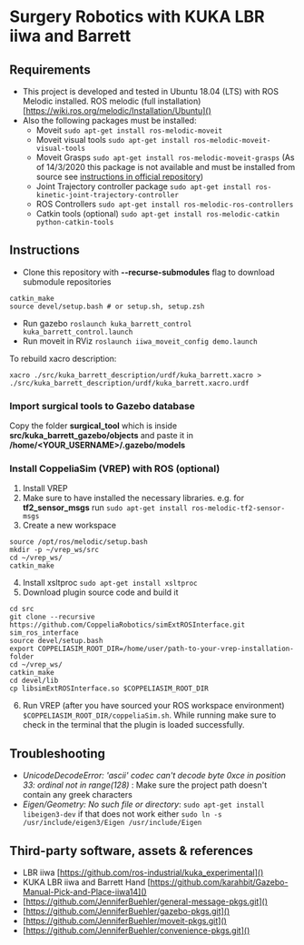 Surgery Robotics with KUKA LBR iiwa and Barrett
================================================

## Requirements

- This project is developed and tested in Ubuntu 18.04 (LTS) with ROS Melodic installed. ROS melodic (full installation) [https://wiki.ros.org/melodic/Installation/Ubuntu]()
- Also the following packages must be installed:
  - Moveit `sudo apt-get install ros-melodic-moveit`
  - Moveit visual tools `sudo apt-get install ros-melodic-moveit-visual-tools`
  - Moveit Grasps `sudo apt-get install ros-melodic-moveit-grasps` (As of 14/3/2020 this package is not available and must be installed from source see [instructions in official repository](https://github.com/ros-planning/moveit_grasps#install-from-source))
  - Joint Trajectory controller package `sudo apt-get install ros-kinetic-joint-trajectory-controller`
  - ROS Controllers `sudo apt-get install ros-melodic-ros-controllers`
  - Catkin tools (optional) `sudo apt-get install ros-melodic-catkin python-catkin-tools`

## Instructions

- Clone this repository with **--recurse-submodules** flag to download submodule repositories
```
catkin_make
source devel/setup.bash # or setup.sh, setup.zsh
```
- Run gazebo `roslaunch kuka_barrett_control kuka_barrett_control.launch`
- Run moveit in RViz `roslaunch iiwa_moveit_config demo.launch`

To rebuild xacro description:
```
xacro ./src/kuka_barrett_description/urdf/kuka_barrett.xacro > ./src/kuka_barrett_description/urdf/kuka_barrett.xacro.urdf
```

### Import surgical tools to Gazebo database

Copy the folder **surgical_tool** which is inside **src/kuka_barrett_gazebo/objects** and paste it in **/home/<YOUR_USERNAME>/.gazebo/models**

### Install CoppeliaSim (VREP) with ROS (optional)

1. Install VREP
2. Make sure to have installed the necessary libraries. e.g. for **tf2_sensor_msgs** run `sudo apt-get install ros-melodic-tf2-sensor-msgs`
3. Create a new workspace 
```
source /opt/ros/melodic/setup.bash
mkdir -p ~/vrep_ws/src
cd ~/vrep_ws/
catkin_make
```
4. Install xsltproc `sudo apt-get install xsltproc`
5. Download plugin source code and build it
```
cd src
git clone --recursive https://github.com/CoppeliaRobotics/simExtROSInterface.git sim_ros_interface
source devel/setup.bash
export COPPELIASIM_ROOT_DIR=/home/user/path-to-your-vrep-installation-folder
cd ~/vrep_ws/
catkin_make
cd devel/lib
cp libsimExtROSInterface.so $COPPELIASIM_ROOT_DIR
```
6. Run VREP (after you have sourced your ROS workspace environment) `$COPPELIASIM_ROOT_DIR/coppeliaSim.sh`. 
While running make sure to check in the terminal that the plugin is loaded successfully.


## Troubleshooting

- _UnicodeDecodeError: 'ascii' codec can't decode byte 0xce in position 33: ordinal not in range(128)_ : Make sure the project path doesn't contain any greek characters
- _Eigen/Geometry: No such file or directory_: `sudo apt-get install libeigen3-dev` if that does not work either `sudo ln -s /usr/include/eigen3/Eigen /usr/include/Eigen`


## Third-party software, assets & references

- LBR iiwa [https://github.com/ros-industrial/kuka_experimental]()
- KUKA LBR iiwa and Barrett Hand [https://github.com/karahbit/Gazebo-Manual-Pick-and-Place-iiwa14]()
- [https://github.com/JenniferBuehler/general-message-pkgs.git]()
- [https://github.com/JenniferBuehler/gazebo-pkgs.git]()
- [https://github.com/JenniferBuehler/moveit-pkgs.git]()
- [https://github.com/JenniferBuehler/convenience-pkgs.git]()